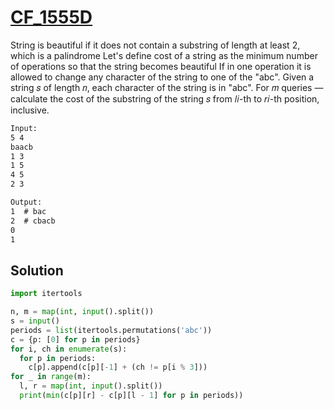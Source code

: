 # [CF_1555D](https://codeforces.com/contest/1555/D)

String is beautiful if it does not contain a substring of length at least 2, which is a palindrome
Let's define cost of a string as the minimum number of operations so that the string becomes beautiful
If in one operation it is allowed to change any character of the string to one of the "abc".
Given a string 𝑠 of length 𝑛, each character of the string is in "abc".
For 𝑚 queries — calculate the cost of the substring of the string 𝑠 from 𝑙𝑖-th to 𝑟𝑖-th position, inclusive.

```txt
Input:
5 4
baacb
1 3
1 5
4 5
2 3

Output:
1  # bac
2  # cbacb
0
1
```

## Solution

```py
import itertools

n, m = map(int, input().split())
s = input()
periods = list(itertools.permutations('abc'))
c = {p: [0] for p in periods}
for i, ch in enumerate(s):
  for p in periods:
    c[p].append(c[p][-1] + (ch != p[i % 3]))
for _ in range(m):
  l, r = map(int, input().split())
  print(min(c[p][r] - c[p][l - 1] for p in periods))
```

